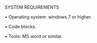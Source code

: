 SYSTEM REQUIREMENTS

•	Operating system: windows 7 or higher.

•	Code blocks.

•	Tools: MS word or similar.


